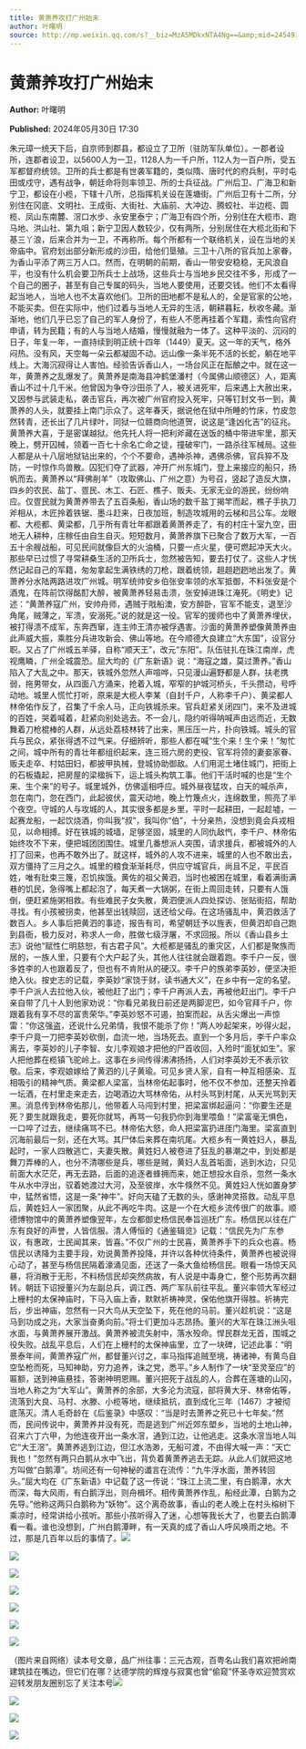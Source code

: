 ```yaml
---
title: 黄萧养攻打广州始末
author: 叶曙明
source: http://mp.weixin.qq.com/s?__biz=MzA5MDkxNTA4Ng==&amp;mid=2454915175&amp;idx=1&amp;sn=f7eeea6931898029db0b2b1ffa3907a9&amp;chksm=87a3c006b0d4491059517f622baad598959b5ccb9176450c0105c6c2794c0678ed39a121d970&poc_token=HJ_Do2ejHyO-wNZGG8Q1S8FdPgy1YBBEob-nUEme
---
```


# 黄萧养攻打广州始末

**Author:** 叶曙明

**Published:** 2024年05月30日 17:30

朱元璋一统天下后，自京师到郡县，都设立了卫所（驻防军队单位）。一郡者设所，连郡者设卫，以5600人为一卫，1128人为一千户所，112人为一百户所，受五军都督府统领。卫所的兵士都是有世袭军籍的，类似隋、唐时代的府兵制，平时屯田或戍守，遇有战争，朝廷命将则率领卫、所的士兵征战。广州后卫、广海卫和新宁卫，都设在小榄，下辖十八所，总指挥机关设在莲塘街。广州后卫有十二所，分别住在冈底、文明社、王成街、大街社、大庙前、大冲边、腾蛟社、半边榄、圆榄、凤山东南麓、滘口水步、永安里泰宁；广海卫有四个所，分别住在大榄市、跑马地、洪山社、第九咀；新宁卫因人数较少，仅有两所，分别居住在大榄北街和下基三丫浪，后来合并为一卫，不再称所。每个所都有一个联络机关，设在当地的关帝庙中。官府划出部分新形成的沙田，给他们垦殖。三卫十八所的官兵加上家眷，为香山平添了两三万人口。然而，在明朝的前期，香山一带安安稳稳，无风浪自平，也没有什么机会要卫所兵士上战场，这些兵士与当地乡民交往不多，形成了一个自己的圈子，甚至有自己专属的码头，当地人要使用，还要交钱。他们不太看得起当地人，当地人也不太喜欢他们。卫所的田地都不是私人的，全是官家的公地，不能买卖。但在实际中，他们过着与当地人无异的生活，朝耕暮耘，秋收冬藏。渐渐地，他们几乎已忘了自己的军人身份了，有些人不愿再挂着个军籍，索性向官府申请，转为民籍；有的人与当地人结婚，慢慢就融为一体了。这种平淡的、沉闷的日子，年复一年，一直持续到明正统十四年（1449）夏天。这一年的天气，格外闷热。没有风，天空每一朵云都凝固不动。远山像一条半死不活的长蛇，躺在地平线上。大海沉寂得让人害怕。经验告诉香山人，一场台风正在酝酿之中。就在这一年，黄萧养之乱爆发了。黄萧养是南海县冲鹤堡潘村（今属佛山顺德区）人，距离香山不过十几千米。他曾因为争夺沙田杀了人，被关进死牢，后来遇上大赦出来，又因参与武装走私，袭击官兵，再次被广州官府投入死牢，只等钉封文书一到，黄萧养的人头，就要挂上南门示众了。这年春天，据说他在狱中所睡的竹床，竹皮忽然转青，还长出了几片绿叶，同狱一位赣商向他道贺，说这是“逢凶化吉”的征兆。黄萧养大喜，于是密谋越狱。他先托人将一把利斧藏在送饭的桶中带进牢里，那天晚上，劈开囚械，领着一百七十余名亡命之徒，撞破牢门，一路杀往军械局。这些人都是从十八层地狱钻出来的，个个不要命，遇神杀神，遇佛杀佛，官兵猝不及防，一时惊作鸟兽散。囚犯们夺了武器，冲开广州东城门，登上来接应的船只，扬帆而去。黄萧养以“拜佛削羊”（攻取佛山、广州之意）为号召，竖起了造反大旗，四乡的农民、盐丁、疍民、木工、石匠、樵子、贩夫、无家无业的游民，纷纷响应。仅疍民就为黄萧养带去了五百条船，香山场的数千盐丁揭竿而起，樵子手执刀斧相从，木匠拎着铁锯、墨斗赶来，日夜加班，制造攻城用的云梯和吕公车。龙眼都、大榄都、黄梁都，几乎所有青壮年都跟着黄萧养走了，有的村庄十室九空，田地无人耕种，庄稼任由自生自灭。短短数月，黄萧养旗下已聚合了数万大军，一百五十余艘战船，可见民间就像巨大的火油桶，只要一点火星，便可燃起冲天大火。那些早已过惯了寻常耕桑生活的卫所兵士，忽然被告知，要去打仗了。这些人才恍然记起自己的军籍，匆匆拿起生满铁绣的刀枪，跟着统领，趄趄趔趔地出发了。黄萧养分水陆两路进攻广州城。明军统帅安乡伯张安率领的水军抵御，不料张安是个酒鬼，在阵前饮得酩酊大醉，被黄萧养轻易击溃，张安掉进珠江淹死。《明史》记述：“黄萧养寇广州，安帅舟师，遇贼于戙船澳，安方醉卧，官军不能支，退至沙角尾，贼薄之，军溃，安溺死。”说的就是这一役。官军的援师也中了黄萧养埋伏，被打得溃不成军，东奔西窜，连主帅王清亦被俘遇害。沙面的黄萧养塑像黄萧养由此声威大振，乘胜分兵进攻新会、佛山等地。在今顺德大良建立“大东国”，设官分职。又占了广州城五羊驿，自称“顺天王”，改元“东阳”。队伍驻扎在珠江南岸，虎视鹰瞵，广州全城震恐。屈大均的《广东新语》说：“海寇之雄，莫过萧养。”香山陷入了大乱之中。那天，铁城外忽然人声喧哗，只见漫山遍野都是人群，扶老携弱，拖男带女，从四面八方涌来，抢着入城，窄窄的护城河桥头，千头攒动，号呼动地。城里人慌忙打听，原来是大榄人李某（自封千户，人称李千户）、黄梁都人林帝佑作反了，召集了千余人马，正向铁城杀来。官兵赶紧关闭四门，来不及进城的百姓，哭着喊着，赶紧向别处逃去。不一会儿，隐约听得呐喊声由远而近，无数舞着刀枪棍棒的人群，从远处荔枝林转了出来，黑压压一片，扑向铁城。城头的官兵与民众，紧张得透不过气来。仔细辨听，那些人都在喊“生个来！生个来！”匆忙之间，城中所有的青壮年都组织起来，连三班六房的吏役、官军将领的妻妾家眷、贩夫走卒、村姑田妇，都披甲执械，登城协助御敌。人们用泥土堵住城门，把街上的石板撬起，把房屋的梁楹拆下，运上城头构筑工事。他们干活时喊的也是“生个来、生个来”的号子。城里城外，仿佛遥相呼应。城外昼夜猛攻，白天的喊杀声，忽在南门，忽在西门，此起彼伏，震天动地，晚上竹篾点火，连绵数里，照亮了半个夜空。守城的人与攻城的人，其实很多都是乡里，平时一起耕田，一起趁墟，一起赛龙船，一起饮烧酒，你叫我“叔”，我叫你“伯”，十分亲热，没想到竟会兵戎相见，以命相搏。好在铁城的城墙，足够坚固，城里的人同仇敌忾，李千户、林帝佑始终攻不下来，便把城团团围住。城里几番想派人突围，请求援兵，都被城外的人打了回来，也再不敢外出了。就这样，城外的人攻不进来，城里的人也不敢出去，双方僵持了三月之久。城里的粮食渐渐耗尽，供应守城官兵，尚且不足，平民百姓，唯有肚束三篾，忍饥挨饿。黄佐的祖父黄泗，当时也被困在城里，看着满街满巷的饥民，急得嘴上都起泡了，每天煮一大锅粥，在街上周回走转，只要有人饿倒，便赶紧施粥相救。有些难民子女失散，黄泗便派人四处探访、张贴街招，帮助寻找。有小孩被拐卖，他甚至出钱赎回，送还给父母。在这场骚乱中，黄泗救活了数百人。乡人事后把黄泗的事迹，报告有司，希望朝廷予以旌表，但黄泗却自己跑到县衙，极力反对，称求人一命，胜做七级浮屠，不求回报。所以《香山县乡土志》说他“赋性仁明慈恕，有古君子风”。大榄都是骚乱的重灾区，人们都是聚族而居的，一族人里，只要有个大户起了头，其他人往往就会跟着跑。李千户一反，很多姓李的人也跟着反了，但也有不肯附从的硬汉。李千户的族弟李英妙，便坚决拒绝入伙。按史志的记载，李英妙“家饶于财，读书通大义”，在乡中有一定的名望。李千户派人去拉他入伙，被他赶了出门；李千户再派人去，再被他赶出门。李千户亲自带了几十人到他家劝说：“你看兄弟我日前还是两脚泥巴，如今官拜千户，你跟着我有享不尽的富贵荣华。”李英妙怒不可遏，拍案而起，从舌尖爆出一声惊雷：“你这强盗，还说什么兄弟情，我恨不能杀了你！”两人吵起架来，吵得火起，李千户竟一刀把李英妙砍倒，血流一地，当场死去。直到一个多月后，李千户率众离去，李英妙的儿子李智、女儿李观娘才把他的尸首收回，入殓时“面犹如生”。家人把他葬在榄镇飞驼岭上。这事在乡间传得沸沸扬扬，人们对李英妙无不表示钦敬。后来，李观娘嫁给了黄泗的儿子黄瑜。可见乡贤人家，自有一种互相感染、互相吸引的精神气质。黄梁都人梁富，当林帝佑起事时，他不仅不参加，还整天拎着一坛酒，在村里走来走去，边喝酒边大骂林帝佑，从村头骂到村尾，从天光骂到天黑。消息传到林帝佑那儿，他带着人马闯到村里，把梁富绑起逼问：“你要生还是死？要生就跟我走，要死你就骂，再骂一句我扔你到海里喂鱼！”梁富毫无惧色，一口啐了过去，继续痛骂不已。林帝佑大怒，命人把梁富扔进厓门海里。梁富直到沉海前最后一刻，还在大骂。其尸体后来葬在南坑尾。大榄乡有一黄姓妇人，暴乱起时，一家人四散逃亡，夫妻失散。黄姓妇人被卷进了狂乱的暴潮之中，到处都是舞刀弄棒的人，也分不清哪些是兵，哪些是贼，黄妇人乱首垢面，逃到水边，只见前面大水茫茫，再无去路，后面的追逐者蜂拥而来，她正想投水自杀，忽然一条水牛从水中浮出，驭着她渡过大河，及至彼岸，水牛倏然不见。黄姓妇人恍如置身梦中，猛然省悟，这是一条“神牛”。好向天磕了无数的头，感谢神灵搭救。动乱平息后，黄姓妇人一家团聚，从此不再吃牛肉。这是一个在大榄乡流传很广的故事。顺德博物馆中的黄萧养塑像翌年，左佥都御史杨信民奉旨巡抚广东。杨信民以往在广东有良好的声誉，人皆信服。清人傅恒的《通鉴辑览》记载：“信民先为广东参议，有惠政，士民闻其来，皆喜。”不仅广州的士民喜，黄萧养手下的兵众也喜。杨信民以诱降为主要手段，劝说黄萧养投降，并许以各种优待条件，黄萧养也被说得心动了，甚至与杨信民隔着濠涌见面，还送了一条大鱼给杨信民。眼看一场惊天风暴，将消散于无形，不料杨信民却突然病故，有人说是中毒身亡，整个形势再次翻转。朝廷下诏授董兴为左副总兵，调江西、两广军队前往平乱。董兴率领大军经过上栅村的太保神庙时，下马入庙上香，默默祈祷神灵，保佑他旗开得胜。祈祷完后，步出神庙，忽然有一只大鸟从天空坠下，死在他的马前。董兴趁机说：“这是马到功成之兆，大家当奋勇向前。”将士们更加斗志昂扬。董兴的大军在珠江洲头咀水面，与黄萧养展开激战。黄萧养被流矢射中，落水殁命。悍民群龙无首，围城之役失败。战乱平息后，人们在上栅村的太保神庙里，立了一块碑，记述此事：“明景泰年间，黄萧养寇广州，都督董兴讨之，率马指挥追贼至境，祷诸神，有黄鸟自空坠枪而死，马知神助，穷力追养，诛之党，悉平。”乡人制作了一块“至灵至应”的匾额，送到神庙悬挂，答谢神明恩赐。董兴把死于战乱的人，合葬在莲塘的山冈，当地人称之为“大军山”。黄萧养的余部，大多沦为流寇，部将黄大牙、林帝佑等，流落到大良、马村、水滕、小榄等地，继续抵抗，直到成化三年（1467）才被彻底荡灭。清人毛奇龄在《后鉴录》中感叹：“当是时去萧养之死已十七年矣。”然而，民间传说中，黄萧养并没有死，而是逃到广州近郊东塱乡，当地的土地山神，召来六丁六甲，为他连夜开出一条水滘，通到江边，让他逃走。这条水滘当地人叫它“大王滘”。黄萧养逃到江边，但江水浩渺，无船可渡，不由得大喊一声：“天亡我也！”忽然有两只白鹅从水中飞出，背负着黄萧养逃去无踪。从此人们就把这地方叫做“白鹅潭”。坊间还有一句神秘的谶言在流传：“九牛浮水面，萧养转回头。”屈大均在《广东新语》中记载了这一传说：“珠江上流二里，有白鹅潭，水大而深，每大风雨，有白鹅浮出，则舟楫坏。相传黄萧养作乱，船经此潭，白鹅为之先导。”他称这两只白鹅称为“妖物”。这个离奇故事，香山的老人晚上在村头榕树下乘凉时，经常讲给小孩听。那些小孩听得入了迷，心想等我长大了，也要去白鹅潭看一看。谁也没想到，广州白鹅潭畔，有一天真的成了香山人呼风唤雨之地。不过，那是几百年以后的事情了。![](https://mmbiz.qpic.cn/mmbiz_jpg/PJWG74pLsMayvR1AyLpp1OwsWXJhmAMu6hEnyJ4hyVxh2jeFxNGwngJfdXCj1cuXFPwvvJjPH1NhDydQF15CRA/640?wx_fmt=jpeg)

![](https://mmbiz.qpic.cn/mmbiz_png/bL2iaicTYdZn7sloHocCzRkZaFcYXnjhL0s6Sqrysvp1MQAFGdaTnncAJUcXqpVKeoC9drlpFIad93ianniaCKuFnw/640?wx_fmt=png&from=appmsg)

![](https://mmbiz.qpic.cn/mmbiz_jpg/PJWG74pLsMYQxW1Gro6JutJkOnrY8E4L0dRfgHx28LDkibVPZG2fe2rODIajMtsRbXWiaeMIJGvxrFbHRVk3USxw/640?from=appmsg)

![](https://mmbiz.qpic.cn/mmbiz_png/bL2iaicTYdZn7sloHocCzRkZaFcYXnjhL08MWsppicCicBicQoXYVhVSl0RmRfyl9Fz813OZbul9TxeByNu9iaPfDe5w/640?wx_fmt=png&from=appmsg)

![](https://mmbiz.qpic.cn/mmbiz_png/bL2iaicTYdZn7sloHocCzRkZaFcYXnjhL0s6Sqrysvp1MQAFGdaTnncAJUcXqpVKeoC9drlpFIad93ianniaCKuFnw/640?wx_fmt=png&from=appmsg)

![](https://mmbiz.qpic.cn/mmbiz_jpg/PJWG74pLsMYQxW1Gro6JutJkOnrY8E4Lu4Rogj3d4la4xubU5GjeTQUMMYGfM5odeFNvv1DV0hJxYwsYwIcUZA/640?from=appmsg)

![](https://mmbiz.qpic.cn/mmbiz_png/bL2iaicTYdZn7sloHocCzRkZaFcYXnjhL08MWsppicCicBicQoXYVhVSl0RmRfyl9Fz813OZbul9TxeByNu9iaPfDe5w/640?wx_fmt=png&from=appmsg)



（图片来自网络）读本号文章，品广州往事：三元古观，百粤名山我们喜欢把岭南建筑挂在嘴边，但它们在哪？达德学院的辉煌与寂寞也曾“偷窥”怀圣寺欢迎赞赏欢迎转发朋友圈别忘了关注本号![](https://mmbiz.qpic.cn/mmbiz_gif/PJWG74pLsMayvR1AyLpp1OwsWXJhmAMusfs1pQabdPdhBk4997RJ6orCd8NJIkE6QtgAQLO9aEydzZrVqqk7ew/640?wx_fmt=gif&tp=webp&wxfrom=5&wx_lazy=1)

![](https://mmbiz.qpic.cn/mmbiz_gif/PJWG74pLsMY4kze1RswORlwIruFfBicEYeomLV8Tjs3AO8zO5OIk2usXQ2wZOicfrAxou4MXF2OLDPUcfQiafn3SA/640?wx_fmt=gif)

![](https://mmbiz.qpic.cn/mmbiz_jpg/PJWG74pLsMZW3Aw2JDzTfsKiankEa5vzfYXvfGciaBdWgpvITsLiaXWe997V7gXqibMVQBgGniamyKjZC5HHQTgCicgQ/640?wx_fmt=other&tp=webp&wxfrom=5&wx_lazy=1&wx_co=1)

![](https://mmbiz.qpic.cn/mmbiz_png/PJWG74pLsMbxzxSWsbSxWa401icEeDUWiawxAxbdgTq3LmtribGicfmgEgabFONInhdrQRwY9Y4pmxRGlAoaQAaMDA/640?wx_fmt=other&tp=webp&wxfrom=5&wx_lazy=1&wx_co=1)



